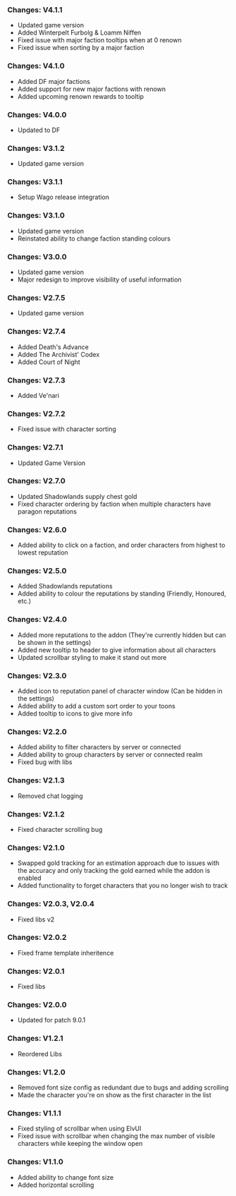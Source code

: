 ### Changes: V4.1.1

- Updated game version
- Added Winterpelt Furbolg & Loamm Niffen
- Fixed issue with major faction tooltips when at 0 renown
- Fixed issue when sorting by a major faction

### Changes: V4.1.0

- Added DF major factions
- Added support for new major factions with renown
- Added upcoming renown rewards to tooltip

### Changes: V4.0.0

- Updated to DF

### Changes: V3.1.2

- Updated game version

### Changes: V3.1.1

- Setup Wago release integration

### Changes: V3.1.0

- Updated game version
- Reinstated ability to change faction standing colours

### Changes: V3.0.0

- Updated game version
- Major redesign to improve visibility of useful information

### Changes: V2.7.5

- Updated game version

### Changes: V2.7.4

- Added Death's Advance
- Added The Archivist' Codex
- Added Court of Night

### Changes: V2.7.3

- Added Ve'nari

### Changes: V2.7.2

- Fixed issue with character sorting

### Changes: V2.7.1

- Updated Game Version

### Changes: V2.7.0

- Updated Shadowlands supply chest gold
- Fixed character ordering by faction when multiple characters have paragon reputations

### Changes: V2.6.0

- Added ability to click on a faction, and order characters from highest to lowest reputation

### Changes: V2.5.0

- Added Shadowlands reputations
- Added ability to colour the reputations by standing (Friendly, Honoured, etc.)

### Changes: V2.4.0

- Added more reputations to the addon (They're currently hidden but can be shown in the settings)
- Added new tooltip to header to give information about all characters
- Updated scrollbar styling to make it stand out more

### Changes: V2.3.0

- Added icon to reputation panel of character window (Can be hidden in the settings)
- Added ability to add a custom sort order to your toons
- Added tooltip to icons to give more info

### Changes: V2.2.0

- Added ability to filter characters by server or connected
- Added ability to group characters by server or connected realm
- Fixed bug with libs

### Changes: V2.1.3

- Removed chat logging

### Changes: V2.1.2

- Fixed character scrolling bug

### Changes: V2.1.0

- Swapped gold tracking for an estimation approach due to issues with the accuracy and only tracking the gold earned while the addon is enabled
- Added functionality to forget characters that you no longer wish to track

### Changes: V2.0.3, V2.0.4

- Fixed libs v2

### Changes: V2.0.2

- Fixed frame template inheritence

### Changes: V2.0.1

- Fixed libs

### Changes: V2.0.0

- Updated for patch 9.0.1

### Changes: V1.2.1

- Reordered Libs

### Changes: V1.2.0

- Removed font size config as redundant due to bugs and adding scrolling
- Made the character you're on show as the first character in the list

### Changes: V1.1.1

- Fixed styling of scrollbar when using ElvUI
- Fixed issue with scrollbar when changing the max number of visible characters while keeping the window open

### Changes: V1.1.0

- Added ability to change font size
- Added horizontal scrolling
